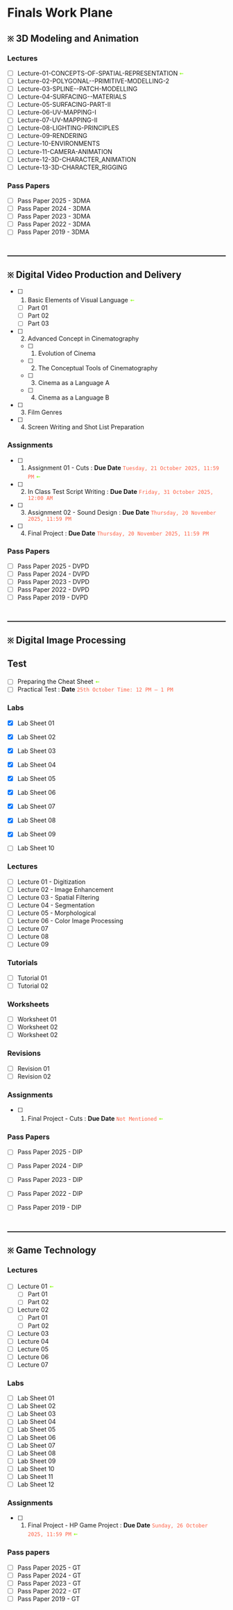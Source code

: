 # Finals Work Plane

## `※` 3D Modeling and Animation

### Lectures 
- [ ] Lecture-01-CONCEPTS-OF-SPATIAL-REPRESENTATION <span style="color:Chartreuse; font-size: 18px"> `←`</span>
- [ ] Lecture-02-POLYGONAL--PRIMITIVE-MODELLING-2 
- [ ] Lecture-03-SPLINE--PATCH-MODELLING
- [ ] Lecture-04-SURFACING--MATERIALS
- [ ] Lecture-05-SURFACING-PART-II
- [ ] Lecture-06-UV-MAPPING-I
- [ ] Lecture-07-UV-MAPPING-II
- [ ] Lecture-08-LIGHTING-PRINCIPLES
- [ ] Lecture-09-RENDERING
- [ ] Lecture-10-ENVIRONMENTS
- [ ] Lecture-11-CAMERA-ANIMATION
- [ ] Lecture-12-3D-CHARACTER_ANIMATION
- [ ] Lecture-13-3D-CHARACTER_RIGGING

### Pass Papers
- [ ] Pass Paper 2025 - 3DMA
- [ ] Pass Paper 2024 - 3DMA
- [ ] Pass Paper 2023 - 3DMA
- [ ] Pass Paper 2022 - 3DMA
- [ ] Pass Paper 2019 - 3DMA

<br/><hr style="height:2px;"/>

## `※` Digital Video Production and Delivery

  - [ ] 01. Basic Elements of Visual Language<span style="color:Chartreuse; font-size: 18px"> `←`</span>
    - [ ] Part 01
    - [ ] Part 02
    - [ ] Part 03
  - [ ] 02. Advanced Concept in Cinematography
    - [ ] 01. Evolution of Cinema
    - [ ] 02. The Conceptual Tools of Cinematography
    - [ ] 03. Cinema as a Language A
    - [ ] 04. Cinema as a Language B
  - [ ] 03. Film Genres
  - [ ] 04. Screen Writing and Shot List Preparation

### Assignments
- [ ] 01. Assignment 01 - Cuts : **Due Date** <span style="color:tomato;">`Tuesday, 21 October 2025, 11:59 PM`</span><span style="color:Chartreuse; font-size: 18px"> `←`</span>
- [ ] 02. In Class Test Script Writing : **Due Date** <span style="color:tomato;">`Friday, 31 October 2025, 12:00 AM`</span>
- [ ] 03. Assignment 02 - Sound Design : **Due Date** <span style="color:tomato;">`Thursday, 20 November 2025, 11:59 PM`</span>
- [ ] 04. Final Project : **Due Date** <span style="color:tomato;">`Thursday, 20 November 2025, 11:59 PM`</span>
  
### Pass Papers
- [ ] Pass Paper 2025 - DVPD
- [ ] Pass Paper 2024 - DVPD
- [ ] Pass Paper 2023 - DVPD
- [ ] Pass Paper 2022 - DVPD
- [ ] Pass Paper 2019 - DVPD

<br/><hr style="height:2px;"/>

## `※` Digital Image Processing

## Test
- [ ] Preparing the Cheat Sheet<span style="color:Chartreuse; font-size: 18px"> `←`</span>
- [ ] Practical Test : **Date** <span style="color:tomato;">`25th October Time: 12 PM – 1 PM`</span>

### Labs
- [x] Lab Sheet 01
- [x] Lab Sheet 02
- [x] Lab Sheet 03
- [x] Lab Sheet 04
- [x] Lab Sheet 05
- [x] Lab Sheet 06
- [x] Lab Sheet 07
- [x] Lab Sheet 08
- [x] Lab Sheet 09
- [ ] Lab Sheet 10


### Lectures
- [ ] Lecture 01 - Digitization
- [ ] Lecture 02 - Image Enhancement
- [ ] Lecture 03 - Spatial Filtering
- [ ] Lecture 04 - Segmentation
- [ ] Lecture 05 - Morphological
- [ ] Lecture 06 - Color Image Processing
- [ ] Lecture 07
- [ ] Lecture 08
- [ ] Lecture 09

### Tutorials
- [ ] Tutorial 01
- [ ] Tutorial 02

### Worksheets
- [ ] Worksheet 01
- [ ] Worksheet 02
- [ ] Worksheet 02

### Revisions
- [ ] Revision 01
- [ ] Revision 02

### Assignments 
- [ ] 01. Final Project - Cuts : **Due Date** <span style="color:tomato;">`Not Mentioned`</span><span style="color:Chartreuse; font-size: 18px"> `←`</span>


### Pass Papers
- [ ] Pass Paper 2025 - DIP
- [ ] Pass Paper 2024 - DIP
- [ ] Pass Paper 2023 - DIP
- [ ] Pass Paper 2022 - DIP
- [ ] Pass Paper 2019 - DIP


<br/><hr style="height:2px;"/>

## `※` Game Technology

### Lectures
- [ ] Lecture 01<span style="color:Chartreuse; font-size: 18px"> `←`</span>
  - [ ] Part 01
  - [ ] Part 02
- [ ] Lecture 02
  - [ ] Part 01
  - [ ] Part 02
- [ ] Lecture 03
- [ ] Lecture 04
- [ ] Lecture 05
- [ ] Lecture 06
- [ ] Lecture 07

### Labs
- [ ] Lab Sheet 01
- [ ] Lab Sheet 02
- [ ] Lab Sheet 03
- [ ] Lab Sheet 04
- [ ] Lab Sheet 05
- [ ] Lab Sheet 06
- [ ] Lab Sheet 07
- [ ] Lab Sheet 08
- [ ] Lab Sheet 09
- [ ] Lab Sheet 10
- [ ] Lab Sheet 11
- [ ] Lab Sheet 12

### Assignments
- [ ] 01. Final Project - HP Game Project : **Due Date** <span style="color:tomato;">`Sunday, 26 October 2025, 11:59 PM`</span><span style="color:Chartreuse; font-size: 18px"> `←`</span>

### Pass papers
- [ ] Pass Paper 2025 - GT
- [ ] Pass Paper 2024 - GT
- [ ] Pass Paper 2023 - GT
- [ ] Pass Paper 2022 - GT
- [ ] Pass Paper 2019 - GT